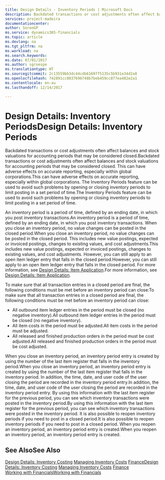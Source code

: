 ```yaml
---
title: Design Details - Inventory Periods | Microsoft Docs
description: Backdated transactions or cost adjustments often affect balances and stock valuations for accounting periods that may be considered closed. This can have adverse effects on accurate reporting, especially within global corporations. The Inventory Periods feature can be used to avoid such problems by opening or closing inventory periods to limit posting in a set period of time.
services: project-madeira
documentationcenter: 
author: SorenGP
ms.service: dynamics365-financials
ms.topic: article
ms.devlang: na
ms.tgt_pltfrm: na
ms.workload: na
ms.search.keywords: 
ms.date: 07/01/2017
ms.author: sgroespe
ms.translationtype: HT
ms.sourcegitcommit: 2c13559bb3dc44cdb61697f5135c5b931e34d2a8
ms.openlocfilehash: 742891cc8037696748b7beb459cc877ea482e2a1
ms.contentlocale: en-au
ms.lasthandoff: 12/14/2017

---
```

# <a name="design-details-inventory-periods"></a><span data-ttu-id="ee07b-105">Design Details: Inventory Periods</span><span class="sxs-lookup"><span data-stu-id="ee07b-105">Design Details: Inventory Periods</span></span>
<span data-ttu-id="ee07b-106">Backdated transactions or cost adjustments often affect balances and stock valuations for accounting periods that may be considered closed.</span><span class="sxs-lookup"><span data-stu-id="ee07b-106">Backdated transactions or cost adjustments often affect balances and stock valuations for accounting periods that may be considered closed.</span></span> <span data-ttu-id="ee07b-107">This can have adverse effects on accurate reporting, especially within global corporations.</span><span class="sxs-lookup"><span data-stu-id="ee07b-107">This can have adverse effects on accurate reporting, especially within global corporations.</span></span> <span data-ttu-id="ee07b-108">The Inventory Periods feature can be used to avoid such problems by opening or closing inventory periods to limit posting in a set period of time.</span><span class="sxs-lookup"><span data-stu-id="ee07b-108">The Inventory Periods feature can be used to avoid such problems by opening or closing inventory periods to limit posting in a set period of time.</span></span>  

 <span data-ttu-id="ee07b-109">An inventory period is a period of time, defined by an ending date, in which you post inventory transactions.</span><span class="sxs-lookup"><span data-stu-id="ee07b-109">An inventory period is a period of time, defined by an ending date, in which you post inventory transactions.</span></span> <span data-ttu-id="ee07b-110">When you close an inventory period, no value changes can be posted in the closed period.</span><span class="sxs-lookup"><span data-stu-id="ee07b-110">When you close an inventory period, no value changes can be posted in the closed period.</span></span> <span data-ttu-id="ee07b-111">This includes new value postings, expected or invoiced postings, changes to existing values, and cost adjustments.</span><span class="sxs-lookup"><span data-stu-id="ee07b-111">This includes new value postings, expected or invoiced postings, changes to existing values, and cost adjustments.</span></span> <span data-ttu-id="ee07b-112">However, you can still apply to an open item ledger entry that falls in the closed period.</span><span class="sxs-lookup"><span data-stu-id="ee07b-112">However, you can still apply to an open item ledger entry that falls in the closed period.</span></span> <span data-ttu-id="ee07b-113">For more information, see [Design Details: Item Application](design-details-item-application.md).</span><span class="sxs-lookup"><span data-stu-id="ee07b-113">For more information, see [Design Details: Item Application](design-details-item-application.md).</span></span>  

 <span data-ttu-id="ee07b-114">To make sure that all transaction entries in a closed period are final, the following conditions must be met before an inventory period can close:</span><span class="sxs-lookup"><span data-stu-id="ee07b-114">To make sure that all transaction entries in a closed period are final, the following conditions must be met before an inventory period can close:</span></span>  

-   <span data-ttu-id="ee07b-115">All outbound item ledger entries in the period must be closed (no negative inventory).</span><span class="sxs-lookup"><span data-stu-id="ee07b-115">All outbound item ledger entries in the period must be closed (no negative inventory).</span></span>  
-   <span data-ttu-id="ee07b-116">All item costs in the period must be adjusted.</span><span class="sxs-lookup"><span data-stu-id="ee07b-116">All item costs in the period must be adjusted.</span></span>  
-   <span data-ttu-id="ee07b-117">All released and finished production orders in the period must be cost adjusted.</span><span class="sxs-lookup"><span data-stu-id="ee07b-117">All released and finished production orders in the period must be cost adjusted.</span></span>  

 <span data-ttu-id="ee07b-118">When you close an inventory period, an inventory period entry is created by using the number of the last item register that falls in the inventory period.</span><span class="sxs-lookup"><span data-stu-id="ee07b-118">When you close an inventory period, an inventory period entry is created by using the number of the last item register that falls in the inventory period.</span></span> <span data-ttu-id="ee07b-119">In addition, the time, date, and user code of the user closing the period are recorded in the inventory period entry.</span><span class="sxs-lookup"><span data-stu-id="ee07b-119">In addition, the time, date, and user code of the user closing the period are recorded in the inventory period entry.</span></span> <span data-ttu-id="ee07b-120">By using this information with the last item register for the previous period, you can see which inventory transactions were posted in the inventory period.</span><span class="sxs-lookup"><span data-stu-id="ee07b-120">By using this information with the last item register for the previous period, you can see which inventory transactions were posted in the inventory period.</span></span> <span data-ttu-id="ee07b-121">It is also possible to reopen inventory periods if you need to post in a closed period.</span><span class="sxs-lookup"><span data-stu-id="ee07b-121">It is also possible to reopen inventory periods if you need to post in a closed period.</span></span> <span data-ttu-id="ee07b-122">When you reopen an inventory period, an inventory period entry is created.</span><span class="sxs-lookup"><span data-stu-id="ee07b-122">When you reopen an inventory period, an inventory period entry is created.</span></span>  

## <a name="see-also"></a><span data-ttu-id="ee07b-123">See Also</span><span class="sxs-lookup"><span data-stu-id="ee07b-123">See Also</span></span>  
 <span data-ttu-id="ee07b-124">[Design Details: Inventory Costing](design-details-inventory-costing.md) [Managing Inventory Costs](finance-manage-inventory-costs.md) [Finance](finance.md)</span><span class="sxs-lookup"><span data-stu-id="ee07b-124">[Design Details: Inventory Costing](design-details-inventory-costing.md) [Managing Inventory Costs](finance-manage-inventory-costs.md) [Finance](finance.md)</span></span>  
 [<span data-ttu-id="ee07b-125">Working with Financials</span><span class="sxs-lookup"><span data-stu-id="ee07b-125">Working with Financials</span></span>](ui-work-product.md)

